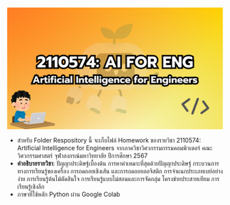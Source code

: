 ![Picture](https://github.com/SKY-TKP/AI-ENG/blob/58a45f710a17b9bfe3768e1fe13595b91306c253/picture/AI_ENG_BG.png)
- สำหรับ Folder Respository นี้ จะเก็บไฟล์ Homework ของรายวิชา 2110574: Artificial Intelligence for Engineers จากภาควิชาวิศวกรรมกรรมคอมพิวเตอร์ คณะวิศวกรรมศาสตร์ จุฬาลงกรณ์มหาวิทยาลัย ปีการศึกษา 2567
- **คำอธิบายรายวิชา**:
  ปัญญาประดิษฐ์เบื้องต้น การหาค่าเหมาะที่สุดด้วยปัญญาประดิษฐ์ กระบวนการทางการเรียนรู้ของเครื่อง การถดถอยเชิงเส้น และการถดถอยลอจิสติก การจําแนกประเภทเบย์อย่างง่าย การเรียนรู้ต้นไม้ตัดสินใจ การเรียนรู้แบบไม่สอนและการจัดกลุ่ม โครงข่ายประสาทเทียม การเรียนรู้เชิงลึก
- ภาษาที่ใช้หลัก Python ผ่าน Google Colab

